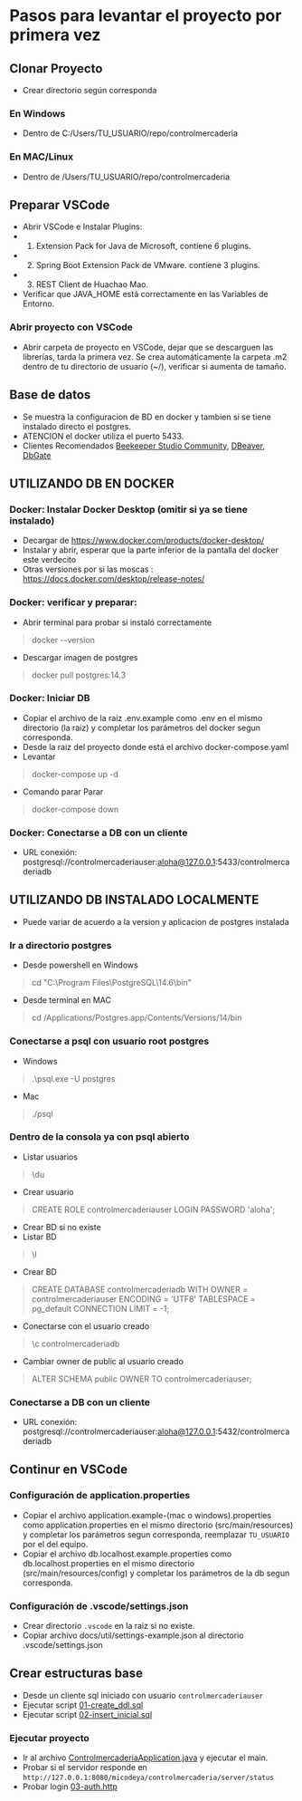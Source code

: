 

# Pasos para levantar el proyecto por primera vez

## Clonar Proyecto
- Crear directorio según corresponda
### En Windows
- Dentro de C:/Users/TU_USUARIO/repo/controlmercaderia

### En MAC/Linux
- Dentro de /Users/TU_USUARIO/repo/controlmercaderia


## Preparar VSCode
- Abrir VSCode e Instalar Plugins: 
- 1. Extension Pack for Java de Microsoft, contiene 6 plugins.
- 2. Spring Boot Extension Pack de VMware. contiene 3 plugins.
- 3. REST Client de Huachao Mao.
- Verificar que JAVA_HOME está correctamente en las Variables de Entorno.

### Abrir proyecto con VSCode
- Abrir carpeta de proyecto en VSCode, dejar que se descarguen las librerías, tarda la primera vez. Se crea automáticamente la carpeta .m2 dentro de tu directorio de usuario (~/), verificar si aumenta de tamaño.



## Base de datos
- Se muestra la configuracion de BD en docker y tambien si se tiene instalado directo el postgres.
- ATENCION el docker utiliza el puerto 5433.
- Clientes Recomendados [Beekeeper Studio Community](https://github.com/beekeeper-studio/beekeeper-studio), [DBeaver](https://dbeaver.io/), [DbGate](https://dbgate.org/)

## UTILIZANDO DB EN DOCKER
### Docker: Instalar Docker Desktop (omitir si ya se tiene instalado)
- Decargar de https://www.docker.com/products/docker-desktop/
- Instalar y abrir, esperar que la parte inferior de la pantalla del docker este verdecito
- Otras versiones por si las moscas : https://docs.docker.com/desktop/release-notes/

### Docker: verificar y preparar:
- Abrir terminal para probar si instaló correctamente
> docker --version
- Descargar imagen de postgres
> docker pull postgres:14.3

### Docker: Iniciar DB
- Copiar el archivo de la raiz .env.example como .env en el mismo directorio (la raiz) y completar los parámetros del docker segun corresponda.
- Desde la raiz del proyecto donde está el archivo docker-compose.yaml
- Levantar
> docker-compose up -d
- Comando parar Parar 
> docker-compose down   

### Docker: Conectarse a DB con un cliente
- URL conexión: postgresql://controlmercaderiauser:aloha@127.0.0.1:5433/controlmercaderiadb


## UTILIZANDO DB INSTALADO LOCALMENTE
- Puede variar de acuerdo a la version y aplicacion de postgres instalada
### Ir a directorio postgres
- Desde powershell en Windows
> cd "C:\Program Files\PostgreSQL\14.6\bin"
- Desde terminal en MAC
> cd /Applications/Postgres.app/Contents/Versions/14/bin

### Conectarse a psql con usuario root postgres
- Windows
> .\psql.exe -U postgres
- Mac
>  ./psql

### Dentro de la consola ya con psql abierto
- Listar usuarios
> \du
- Crear usuario
> CREATE ROLE controlmercaderiauser LOGIN PASSWORD 'aloha';
-  Crear BD si no existe
- Listar BD
> \l
- Crear BD
> CREATE DATABASE controlmercaderiadb
  WITH OWNER = controlmercaderiauser
       ENCODING = 'UTF8'
       TABLESPACE = pg_default
       CONNECTION LIMIT = -1;

- Conectarse con el usuario creado 
> \c controlmercaderiadb

- Cambiar owner de public al usuario creado
> ALTER SCHEMA public OWNER TO controlmercaderiauser;

### Conectarse a DB con un cliente
- URL conexión: postgresql://controlmercaderiauser:aloha@127.0.0.1:5432/controlmercaderiadb


## Continur en VSCode
### Configuración de application.properties
- Copiar el archivo application.example-(mac o windows).properties como application.properties en el mismo directorio (src/main/resources) y completar los parámetros segun corresponda, reemplazar `TU_USUARIO` por el del equipo.
- Copiar el archivo db.localhost.example.properties como db.localhost.properties en el mismo directorio (src/main/resources/config) y completar los parámetros de la db segun corresponda.

### Configuración de .vscode/settings.json
- Crear directorio `.vscode` en la raiz si no existe.
- Copiar archivo docs/util/settings-example.json al directorio .vscode/settings.json



## Crear estructuras base
- Desde un cliente sql iniciado con usuario `controlmercaderiauser`
- Ejecutar script [01-create_ddl.sql](docs/base/postgres/01-create_ddl.sql)
- Ejecutar script [02-insert_inicial.sql](docs/base/postgres/02-insert_inicial.sql)


### Ejecutar proyecto
- Ir al archivo [ControlmercaderiaApplication.java](src/main/java/com/micodeya/controlmercaderia/backend/ControlmercaderiaApplication.java) y ejecutar el main.
- Probar si el servidor responde en `http://127.0.0.1:8080/micodeya/controlmercaderia/server/status`
- Probar login [03-auth.http](docs/base/03-auth.http)




